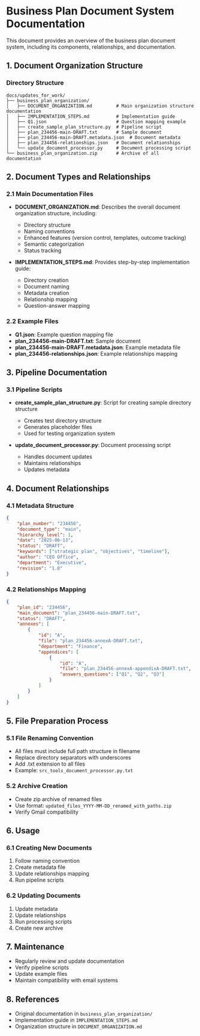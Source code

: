 # Business Plan Document System Documentation

This document provides an overview of the business plan document system, including its components, relationships, and documentation.

## 1. Document Organization Structure

### Directory Structure
```
docs/updates_for_work/
├── business_plan_organization/
│   ├── DOCUMENT_ORGANIZATION.md         # Main organization structure documentation
│   ├── IMPLEMENTATION_STEPS.md          # Implementation guide
│   ├── Q1.json                          # Question mapping example
│   ├── create_sample_plan_structure.py  # Pipeline script
│   ├── plan_234456-main-DRAFT.txt       # Sample document
│   ├── plan_234456-main-DRAFT.metadata.json  # Document metadata
│   ├── plan_234456-relationships.json   # Document relationships
│   └── update_document_processor.py     # Document processing script
└── business_plan_organization.zip       # Archive of all documentation
```

## 2. Document Types and Relationships

### 2.1 Main Documentation Files

- **DOCUMENT_ORGANIZATION.md**: Describes the overall document organization structure, including:
  - Directory structure
  - Naming conventions
  - Enhanced features (version control, templates, outcome tracking)
  - Semantic categorization
  - Status tracking

- **IMPLEMENTATION_STEPS.md**: Provides step-by-step implementation guide:
  - Directory creation
  - Document naming
  - Metadata creation
  - Relationship mapping
  - Question-answer mapping

### 2.2 Example Files

- **Q1.json**: Example question mapping file
- **plan_234456-main-DRAFT.txt**: Sample document
- **plan_234456-main-DRAFT.metadata.json**: Example metadata file
- **plan_234456-relationships.json**: Example relationships mapping

## 3. Pipeline Documentation

### 3.1 Pipeline Scripts

- **create_sample_plan_structure.py**: Script for creating sample directory structure
  - Creates test directory structure
  - Generates placeholder files
  - Used for testing organization system

- **update_document_processor.py**: Document processing script
  - Handles document updates
  - Maintains relationships
  - Updates metadata

## 4. Document Relationships

### 4.1 Metadata Structure
```json
{
    "plan_number": "234456",
    "document_type": "main",
    "hierarchy_level": 1,
    "date": "2025-06-13",
    "status": "DRAFT",
    "keywords": ["strategic plan", "objectives", "timeline"],
    "author": "CEO Office",
    "department": "Executive",
    "revision": "1.0"
}
```

### 4.2 Relationships Mapping
```json
{
    "plan_id": "234456",
    "main_document": "plan_234456-main-DRAFT.txt",
    "status": "DRAFT",
    "annexes": [
        {
            "id": "A",
            "file": "plan_234456-annexA-DRAFT.txt",
            "department": "Finance",
            "appendices": [
                {
                    "id": "A",
                    "file": "plan_234456-annexA-appendixA-DRAFT.txt",
                    "answers_questions": ["Q1", "Q2", "Q3"]
                }
            ]
        }
    ]
}
```

## 5. File Preparation Process

### 5.1 File Renaming Convention
- All files must include full path structure in filename
- Replace directory separators with underscores
- Add .txt extension to all files
- Example: `src_tools_document_processor.py.txt`

### 5.2 Archive Creation
- Create zip archive of renamed files
- Use format: `updated_files_YYYY-MM-DD_renamed_with_paths.zip`
- Verify Gmail compatibility

## 6. Usage

### 6.1 Creating New Documents
1. Follow naming convention
2. Create metadata file
3. Update relationships mapping
4. Run pipeline scripts

### 6.2 Updating Documents
1. Update metadata
2. Update relationships
3. Run processing scripts
4. Create new archive

## 7. Maintenance

- Regularly review and update documentation
- Verify pipeline scripts
- Update example files
- Maintain compatibility with email systems

## 8. References
- Original documentation in `business_plan_organization/`
- Implementation guide in `IMPLEMENTATION_STEPS.md`
- Organization structure in `DOCUMENT_ORGANIZATION.md`
